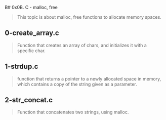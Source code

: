 B# 0x0B. C - malloc, free
> This topic is about malloc, free functions to allocate memory spaces.

## 0-create_array.c
> Function that creates an array of chars, and initializes it with a specific char.

## 1-strdup.c
> function that returns a pointer to a newly allocated space in memory, which 
contains a copy of the string given as a parameter.

## 2-str_concat.c
> Function that concatenates two strings, using malloc.